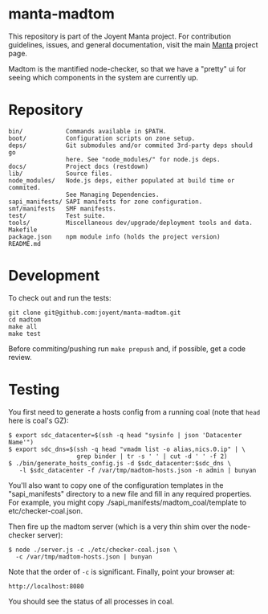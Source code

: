 <!--
    This Source Code Form is subject to the terms of the Mozilla Public
    License, v. 2.0. If a copy of the MPL was not distributed with this
    file, You can obtain one at http://mozilla.org/MPL/2.0/.
-->

<!--
    Copyright (c) 2014, Joyent, Inc.
-->

# manta-madtom

This repository is part of the Joyent Manta project.  For contribution
guidelines, issues, and general documentation, visit the main
[Manta](http://github.com/joyent/manta) project page.

Madtom is the mantified node-checker, so that we have a "pretty" ui for seeing
which components in the system are currently up.

# Repository

    bin/            Commands available in $PATH.
    boot/           Configuration scripts on zone setup.
    deps/           Git submodules and/or commited 3rd-party deps should go
                    here. See "node_modules/" for node.js deps.
    docs/           Project docs (restdown)
    lib/            Source files.
    node_modules/   Node.js deps, either populated at build time or commited.
                    See Managing Dependencies.
    sapi_manifests/ SAPI manifests for zone configuration.
    smf/manifests   SMF manifests.
    test/           Test suite.
    tools/          Miscellaneous dev/upgrade/deployment tools and data.
    Makefile
    package.json    npm module info (holds the project version)
    README.md

# Development

To check out and run the tests:

    git clone git@github.com:joyent/manta-madtom.git
    cd madtom
    make all
    make test

Before commiting/pushing run `make prepush` and, if possible, get a code
review.

# Testing

You first need to generate a hosts config from a running coal (note that `head`
here is coal's GZ):

    $ export sdc_datacenter=$(ssh -q head "sysinfo | json 'Datacenter Name'")
    $ export sdc_dns=$(ssh -q head "vmadm list -o alias,nics.0.ip" | \
                       grep binder | tr -s ' ' | cut -d ' ' -f 2)
    $ ./bin/generate_hosts_config.js -d $sdc_datacenter:$sdc_dns \
       -l $sdc_datacenter -f /var/tmp/madtom-hosts.json -n admin | bunyan

You'll also want to copy one of the configuration templates in the
"sapi\_manifests" directory to a new file and fill in any required properties.
For example, you might copy ./sapi\_manifests/madtom\_coal/template to
etc/checker-coal.json.

Then fire up the madtom server (which is a very thin shim over the node-checker
server):

    $ node ./server.js -c ./etc/checker-coal.json \
      -c /var/tmp/madtom-hosts.json | bunyan

Note that the order of `-c` is significant.  Finally, point your browser at:

    http://localhost:8080

You should see the status of all processes in coal.
